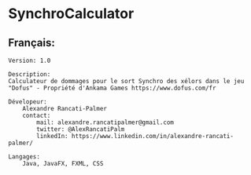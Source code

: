 # SynchroCalculator

## Français:

    Version: 1.0

    Description:
    Calculateur de dommages pour le sort Synchro des xélors dans le jeu "Dofus" - Propriété d'Ankama Games https://www.dofus.com/fr

    Dévelopeur:
        Alexandre Rancati-Palmer  
        contact: 
            mail: alexandre.rancatipalmer@gmail.com 
            twitter: @AlexRancatiPalm
            linkedIn: https://www.linkedin.com/in/alexandre-rancati-palmer/
    
    Langages:
        Java, JavaFX, FXML, CSS
